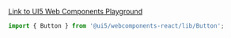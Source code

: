 [Link to UI5 Web Components Playground](https://sap.github.io/ui5-webcomponents/playground/components/Button)

```jsx
import { Button } from '@ui5/webcomponents-react/lib/Button';
```
